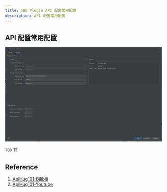 ```yaml
---
title: IDE Plugin API 配置常用配置
description: API 配置常用配置
---
```



## API 配置常用配置

![Api Setting common](../public/image/idea/010_env_02.png)

`TBD` 🏗️

## Reference

1. [ApiHug101-Bilibili](https://www.bilibili.com/video/BV1KK421k7J8/)
2. [ApiHug101-Youtube](https://youtube.com/@ApiHug?si=C1yw0poHA01zbmyj)
